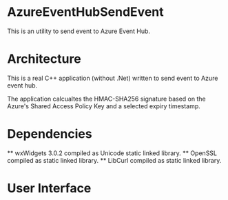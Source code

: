 # AzureEventHubSendEvent
This is an utility to send event to Azure Event Hub.

# Architecture
This is a real C++ application (without .Net) written to send event to Azure event hub.

The application calcualtes the HMAC-SHA256 signature based on the Azure's Shared Access Policy Key and a selected expiry timestamp.

# Dependencies
** wxWidgets 3.0.2 compiled as Unicode static linked library.
** OpenSSL compiled as static linked library.
** LibCurl compiled as static linked library.

# User Interface
